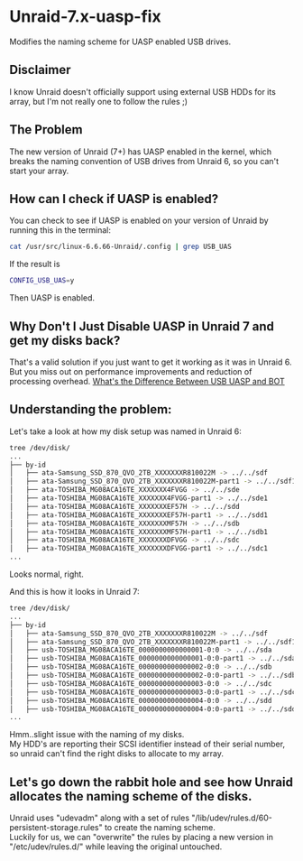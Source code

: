 # Unraid-7.x-uasp-fix

Modifies the naming scheme for UASP enabled USB drives.

## Disclaimer

I know Unraid doesn't officially support using external USB HDDs for its array, but I'm not really one to follow the rules ;)

## The Problem

The new version of Unraid (7+) has UASP enabled in the kernel, which breaks the naming convention of USB drives from Unraid 6, so you can't start your array.

## How can I check if UASP is enabled?

You can check to see if UASP is enabled on your version of Unraid by running this in the terminal:
```sh
cat /usr/src/linux-6.6.66-Unraid/.config | grep USB_UAS
```
If the result is 
```sh
CONFIG_USB_UAS=y
```
Then UASP is enabled.

## Why Don't I Just Disable UASP in Unraid 7 and get my disks back?
That's a valid solution if you just want to get it working as it was in Unraid 6. 
But you miss out on performance improvements and reduction of processing overhead. 
[What's the Difference Between USB UASP and BOT](https://www.electronicdesign.com/technologies/embedded/article/21800348/whats-the-difference-between-usb-uasp-and-bot)


## Understanding the problem:

Let's take a look at how my disk setup was named in Unraid 6:
```sh
tree /dev/disk/
...
├── by-id
│   ├── ata-Samsung_SSD_870_QVO_2TB_XXXXXXXR810022M -> ../../sdf
│   ├── ata-Samsung_SSD_870_QVO_2TB_XXXXXXXR810022M-part1 -> ../../sdf1
│   ├── ata-TOSHIBA_MG08ACA16TE_XXXXXXX4FVGG -> ../../sde
│   ├── ata-TOSHIBA_MG08ACA16TE_XXXXXXX4FVGG-part1 -> ../../sde1
│   ├── ata-TOSHIBA_MG08ACA16TE_XXXXXXXEF57H -> ../../sdd
│   ├── ata-TOSHIBA_MG08ACA16TE_XXXXXXXEF57H-part1 -> ../../sdd1
│   ├── ata-TOSHIBA_MG08ACA16TE_XXXXXXXMF57H -> ../../sdb
│   ├── ata-TOSHIBA_MG08ACA16TE_XXXXXXXMF57H-part1 -> ../../sdb1
│   ├── ata-TOSHIBA_MG08ACA16TE_XXXXXXXDFVGG -> ../../sdc
│   ├── ata-TOSHIBA_MG08ACA16TE_XXXXXXXDFVGG-part1 -> ../../sdc1
...
```
Looks normal, right.

And this is how it looks in Unraid 7:
```sh
tree /dev/disk/
...
├── by-id
│   ├── ata-Samsung_SSD_870_QVO_2TB_XXXXXXXR810022M -> ../../sdf
│   ├── ata-Samsung_SSD_870_QVO_2TB_XXXXXXXR810022M-part1 -> ../../sdf1
│   ├── usb-TOSHIBA_MG08ACA16TE_0000000000000001-0:0 -> ../../sda
│   ├── usb-TOSHIBA_MG08ACA16TE_0000000000000001-0:0-part1 -> ../../sda1
│   ├── usb-TOSHIBA_MG08ACA16TE_0000000000000002-0:0 -> ../../sdb
│   ├── usb-TOSHIBA_MG08ACA16TE_0000000000000002-0:0-part1 -> ../../sdb1
│   ├── usb-TOSHIBA_MG08ACA16TE_0000000000000003-0:0 -> ../../sdc
│   ├── usb-TOSHIBA_MG08ACA16TE_0000000000000003-0:0-part1 -> ../../sdc1
│   ├── usb-TOSHIBA_MG08ACA16TE_0000000000000004-0:0 -> ../../sdd
│   ├── usb-TOSHIBA_MG08ACA16TE_0000000000000004-0:0-part1 -> ../../sdd1
...
```
Hmm..slight issue with the naming of my disks.  
My HDD's are reporting their SCSI identifier instead of their serial number, so unraid can't find the right disks to allocate to my array.

## Let's go down the rabbit hole and see how Unraid allocates the naming scheme of the disks.

Unraid uses "udevadm" along with a set of rules "/lib/udev/rules.d/60-persistent-storage.rules" to create the naming scheme.  
Luckily for us, we can "overwrite" the rules by placing a new version in "/etc/udev/rules.d/" while leaving the original untouched.





